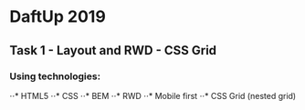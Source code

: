 # DaftUp 2019

## Task 1 - Layout and RWD - CSS Grid

### Using technologies:

⋅⋅* HTML5
⋅⋅* CSS
⋅⋅* BEM
⋅⋅* RWD
⋅⋅* Mobile first
⋅⋅* CSS Grid (nested grid)
